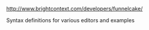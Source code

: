 

http://www.brightcontext.com/developers/funnelcake/

Syntax definitions for various editors and examples
